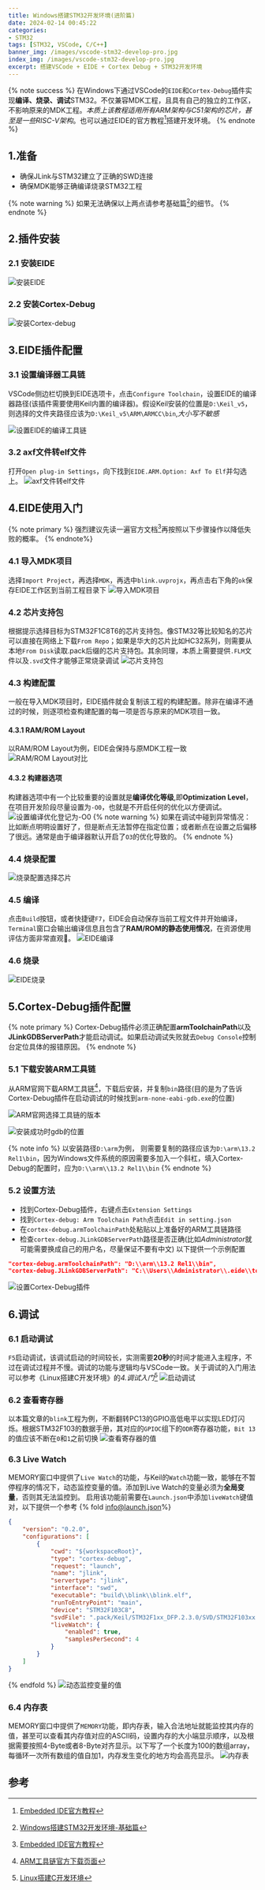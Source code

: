 ```yaml
---
title: Windows搭建STM32开发环境(进阶篇)
date: 2024-02-14 00:45:22
categories:
- STM32
tags: [STM32, VSCode, C/C++]
banner_img: /images/vscode-stm32-develop-pro.jpg
index_img: /images/vscode-stm32-develop-pro.jpg
excerpt: 搭建VSCode + EIDE + Cortex Debug + STM32开发环境
---
```


{% note success %}
在Windows下通过VSCode的`EIDE`和`Cortex-Debug`插件实现**编译、烧录、调试**STM32。不仅兼容MDK工程，且具有自己的独立的工作区，不影响原来的MDK工程。*本质上该教程适用所有ARM架构与C51架构的芯片，甚至是一些RISC-V架构*。也可以通过EIDE的官方教程[^1]搭建开发环境。
{% endnote %}

## 1.准备
- 确保JLink与STM32建立了正确的SWD连接
- 确保MDK能够正确编译烧录STM32工程

{% note warning %}
如果无法确保以上两点请参考基础篇[^2]的细节。
{% endnote %}

## 2.插件安装
### 2.1 安装EIDE
![安装EIDE](eide.png)
### 2.2 安装Cortex-Debug
![安装Cortex-debug](cortex_debug.png)

## 3.EIDE插件配置
### 3.1 设置编译器工具链
VSCode侧边栏切换到EIDE选项卡，点击`Configure Toolchain`，设置EIDE的编译器路径(该插件需要使用Keil内置的编译器)。假设Keil安装的位置是`D:\Keil_v5`，则选择的文件夹路径应该为`D:\Keil_v5\ARM\ARMCC\bin`,*大小写不敏感*

![设置EIDE的编译工具链](eide_toolchain.png)

### 3.2 axf文件转elf文件
打开`Open plug-in Settings`，向下找到`EIDE.ARM.Option: Axf To Elf`并勾选上。
![axf文件转elf文件](axf_to_elf.png)
## 4.EIDE使用入门
{% note primary %}
强烈建议先读一遍官方文档[^1]再按照以下步骤操作以降低失败的概率。
{% endnote%}
### 4.1 导入MDK项目
选择`Import Project`，再选择`MDK`，再选中`blink.uvprojx`，再点击右下角的`ok`保存EIDE工作区到当前工程目录下
![导入MDK项目](import_project.gif)
### 4.2 芯片支持包
根据提示选择目标为STM32F1C8T6的芯片支持包。像STM32等比较知名的芯片可以直接在网络上下载`From Repo`；如果是华大的芯片比如HC32系列，则需要从本地`From Disk`读取.pack后缀的芯片支持包。其余同理，本质上需要提供`.FLM`文件以及`.svd`文件才能够正常烧录调试
![芯片支持包](package_support.gif)
### 4.3 构建配置
一般在导入MDK项目时，EIDE插件就会复制该工程的构建配置。除非在编译不通过的时候，则逐项检查构建配置的每一项是否与原来的MDK项目一致。
#### 4.3.1 RAM/ROM Layout
以RAM/ROM Layout为例，EIDE会保持与原MDK工程一致
![RAM/ROM Layout对比](ram_rom.png)
#### 4.3.2 构建器选项
构建器选项中有一个比较重要的设置就是**编译优化等级**,即**Optimization Level**，在项目开发阶段尽量设置为`-O0`，也就是不开启任何的优化以方便调试。
![设置编译优化登记为-O0](optimization_level.png)
{% note warning %}
如果在调试中碰到异常情况：比如断点明明设置好了，但是断点无法暂停在指定位置；或者断点在设置之后偏移了很远。通常是由于编译器默认开启了`O3`的优化导致的。
{% endnote %}
### 4.4 烧录配置
![烧录配置选择芯片](flash_config.png)
### 4.5 编译
点击`Build`按钮，或者快捷键`F7`，EIDE会自动保存当前工程文件并开始编译，`Terminal`窗口会输出编译信息且包含了**RAM/ROM的静态使用情况**，在资源使用评估方面非常直观🎉。
![EIDE编译](eide_build.png)
### 4.6 烧录
![EIDE烧录](eide_flash.png)

## 5.Cortex-Debug插件配置
{% note primary %}
Cortex-Debug插件必须正确配置**armToolchainPath**以及**JLinkGDBServerPath**才能启动调试。如果启动调试失败就去`Debug Console`控制台定位具体的报错原因。
{% endnote %}
### 5.1 下载安装ARM工具链
从ARM官网下载ARM工具链[^3]，下载后安装，并复制`bin`路径(目的是为了告诉Cortex-Debug插件在启动调试的时候找到`arm-none-eabi-gdb.exe`的位置)

![ARM官网选择工具链的版本](arm-gun-toochain.png)

![安装成功时gdb的位置](arm-gdb-location.png)

{% note info %}
以安装路径`D:\arm`为例， 则需要复制的路径应该为`D:\arm\13.2 Rel1\bin`，因为Windows文件系统的原因需要多加入一个斜杠，填入Cortex-Debug的配置时，应为`D:\\arm\\13.2 Rel1\\bin`
{% endnote %}

### 5.2 设置方法
- 找到Cortex-Debug插件，右键点击`Extension Settings`
- 找到`Cortex-debug: Arm Toolchain Path`点击`Edit in setting.json`
- 在`cortex-debug.armToolchainPath`处粘贴以上准备好的ARM工具链路径
- 检查`cortex-debug.JLinkGDBServerPath`路径是否正确(比如*Administrator*就可能需要换成自己的用户名，尽量保证不要有中文)
以下提供一个示例配置
```json
"cortex-debug.armToolchainPath": "D:\\arm\\13.2 Rel1\\bin",
"cortex-debug.JLinkGDBServerPath": "C:\\Users\\Administrator\\.eide\\tools\\jlink\\JLinkGDBServerCL.exe",
```
![设置Cortex-Debug插件](debug_config.gif)

## 6.调试
### 6.1 启动调试
`F5`启动调试，该调试启动的时间较长，实测需要**20秒**的时间才能进入主程序，不过在调试过程并不慢。调试的功能与逻辑均与VSCode一致。关于调试的入门用法可以参考《Linux搭建C开发环境》的*4.调试入门*[^4]
![启动调试](debug.gif)
### 6.2 查看寄存器
以本篇文章的`blink`工程为例，不断翻转PC13的GPIO高低电平以实现LED灯闪烁。根据STM32F103的数据手册，其对应的`GPIOC`组下的`ODR`寄存器功能，`Bit 13`的值应该不断在`0`和`1`之前切换
![查看寄存器的值](register.gif)
### 6.3 Live Watch
MEMORY窗口中提供了`Live Watch`的功能，与Keil的`Watch`功能一致，能够在不暂停程序的情况下，动态监控变量的值。添加到Live Watch的变量必须为**全局变量**，否则其无法监控到。
启用该功能前需要在`Launch.json`中添加`liveWatch`键值对，以下提供一个参考
{% fold info@launch.json%}
```json
{
    "version": "0.2.0",
    "configurations": [
        {
            "cwd": "${workspaceRoot}",
            "type": "cortex-debug",
            "request": "launch",
            "name": "jlink",
            "servertype": "jlink",
            "interface": "swd",
            "executable": "build\\blink\\blink.elf",
            "runToEntryPoint": "main",
            "device": "STM32F103C8",
            "svdFile": ".pack/Keil/STM32F1xx_DFP.2.3.0/SVD/STM32F103xx.svd",
            "liveWatch": {
                "enabled": true,
                "samplesPerSecond": 4
            }
        }
    ]
}
```
{% endfold %}
![动态监控变量的值](live_watch.gif)
### 6.4 内存表
MEMORY窗口中提供了`MEMORY`功能，即内存表，输入合法地址就能监控其内存的值，甚至可以查看其内存值对应的ASCII码，设置内存的大小端显示顺序，以及根据需要按照4-Byte或者8-Byte对齐显示。以下写了一个长度为100的数组array，每循环一次所有数组的值自加1，内存发生变化的地方均会高亮显示。
![内存表](memory.gif)

## 参考
[^1]: [Embedded IDE官方教程](https://em-ide.com/zh-cn/docs/intro)
[^2]: [Windows搭建STM32开发环境-基础篇](https://blog.gogo.uno/2024/02/12/vscode-stm32-develop/)
[^3]: [ARM工具链官方下载页面](https://developer.arm.com/downloads/-/arm-gnu-toolchain-downloads)
[^4]: [Linux搭建C开发环境](https://blog.gogo.uno/2024/02/04/vscode-develop-c/)
